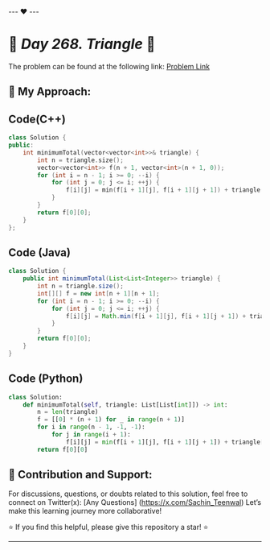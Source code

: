 --- ❤️ ---

# 🚀 _Day 268. Triangle_ 🧠


The problem can be found at the following link: [Problem Link](https://leetcode.com/problems/triangle/)

## 🎯 **My Approach:**


## Code(C++)
```cpp
class Solution {
public:
    int minimumTotal(vector<vector<int>>& triangle) {
        int n = triangle.size();
        vector<vector<int>> f(n + 1, vector<int>(n + 1, 0));
        for (int i = n - 1; i >= 0; --i) {
            for (int j = 0; j <= i; ++j) {
                f[i][j] = min(f[i + 1][j], f[i + 1][j + 1]) + triangle[i][j];
            }
        }
        return f[0][0];
    }
};
```

## Code (Java)

```java
class Solution {
    public int minimumTotal(List<List<Integer>> triangle) {
        int n = triangle.size();
        int[][] f = new int[n + 1][n + 1];
        for (int i = n - 1; i >= 0; --i) {
            for (int j = 0; j <= i; ++j) {
                f[i][j] = Math.min(f[i + 1][j], f[i + 1][j + 1]) + triangle.get(i).get(j);
            }
        }
        return f[0][0];
    }
}
```

## Code (Python)

```python
class Solution:
    def minimumTotal(self, triangle: List[List[int]]) -> int:
        n = len(triangle)
        f = [[0] * (n + 1) for _ in range(n + 1)]
        for i in range(n - 1, -1, -1):
            for j in range(i + 1):
                f[i][j] = min(f[i + 1][j], f[i + 1][j + 1]) + triangle[i][j]
        return f[0][0]
```



## 🎯 **Contribution and Support:**

For discussions, questions, or doubts related to this solution, feel free to connect on Twitter(x): [Any Questions] (https://x.com/Sachin_Teenwal) Let’s make this learning journey more collaborative!

⭐ If you find this helpful, please give this repository a star! ⭐

---
